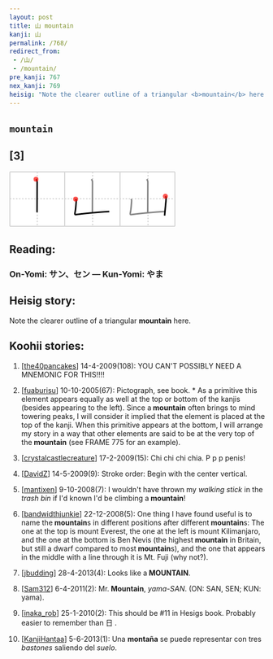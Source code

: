 ```yaml
---
layout: post
title: 山 mountain
kanji: 山
permalink: /768/
redirect_from:
 - /山/
 - /mountain/
pre_kanji: 767
nex_kanji: 769
heisig: "Note the clearer outline of a triangular <b>mountain</b> here."
---
```


## `mountain`

## [3]

<div class="stroke"><img src="../images/E5B1B1.png" /></div>

## Reading:

### On-Yomi: サン、セン &mdash; Kun-Yomi: やま

## Heisig story:

Note the clearer outline of a triangular <b>mountain</b> here.

## Koohii stories:

1) [<a href="http://kanji.koohii.com/profile/the40pancakes">the40pancakes</a>] 14-4-2009(108): YOU CAN&#039;T POSSIBLY NEED A MNEMONIC FOR THIS!!!!

2) [<a href="http://kanji.koohii.com/profile/fuaburisu">fuaburisu</a>] 10-10-2005(67): Pictograph, see book. * As a primitive this element appears equally as well at the top or bottom of the kanjis (besides appearing to the left). Since a<strong> mountain</strong> often brings to mind towering peaks, I will consider it implied that the element is placed at the top of the kanji. When this primitive appears at the bottom, I will arrange my story in a way that other elements are said to be at the very top of the<strong> mountain</strong> (see FRAME 775 for an example).

3) [<a href="http://kanji.koohii.com/profile/crystalcastlecreature">crystalcastlecreature</a>] 17-2-2009(15): Chi chi chi chia. P p p penis!

4) [<a href="http://kanji.koohii.com/profile/DavidZ">DavidZ</a>] 14-5-2009(9): Stroke order: Begin with the center vertical.

5) [<a href="http://kanji.koohii.com/profile/mantixen">mantixen</a>] 9-10-2008(7): I wouldn&#039;t have thrown my <em>walking stick</em> in the <em>trash bin</em> if I&#039;d known I&#039;d be climbing a<strong> mountain</strong>!

6) [<a href="http://kanji.koohii.com/profile/bandwidthjunkie">bandwidthjunkie</a>] 22-12-2008(5): One thing I have found useful is to name the<strong> mountain</strong>s in different positions after different<strong> mountain</strong>s: The one at the top is mount Everest, the one at the left is mount Kilimanjaro, and the one at the bottom is Ben Nevis (the highest<strong> mountain</strong> in Britain, but still a dwarf compared to most<strong> mountain</strong>s), and the one that appears in the middle with a line through it is Mt. Fuji (why not?).

7) [<a href="http://kanji.koohii.com/profile/jbudding">jbudding</a>] 28-4-2013(4): Looks like a<strong> MOUNTAIN</strong>.

8) [<a href="http://kanji.koohii.com/profile/Sam312">Sam312</a>] 6-4-2011(2): Mr.<strong> Mountain</strong>, <em>yama</em>-<em>SAN</em>. (ON: SAN, SEN; KUN: yama).

9) [<a href="http://kanji.koohii.com/profile/inaka_rob">inaka_rob</a>] 25-1-2010(2): This should be #11 in Hesigs book. Probably easier to remember than 日 .

10) [<a href="http://kanji.koohii.com/profile/KanjiHantaa">KanjiHantaa</a>] 5-6-2013(1): Una <strong>montaña</strong> se puede representar con tres <em>bastones</em> saliendo del <em>suelo</em>.
